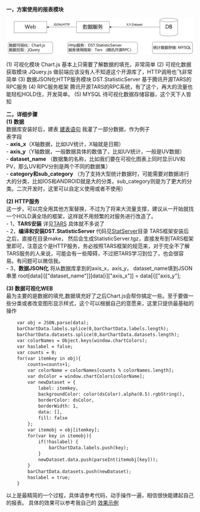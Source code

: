 **一，方案使用的报表模块**

<img src="https://github.com/seafitliu/data_statistic/blob/master/Docs/%E7%BB%9F%E8%AE%A1%E6%8A%A5%E8%A1%A8%E6%A8%A1%E5%9D%97.jpg">


(1) 可视化模块  Chart.js  基本上只需要了解数据的填充，非常简单
(2) 可视化数据获取模块  JQuery.js    做前端应该没有人不知道这个开源库了，HTTP调用也飞非常简单
(3) 数据JSON化HTTP服务模块  DST.StatisticServer  基于腾讯开源TARS的RPC服务
(4) RPC服务框架   腾讯开源TARS的RPC系统，有了这个，再大的流量也能轻松HOLD住，开发简单。
(5) MYSQL   待可视化数据存储容器，这个天下人皆知
  
**二，详细步骤**  
 **(1) 数据**   
 数据库安装好后，建表 [建表语句](https://github.com/seafitliu/data_statistic/blob/master/Docs/data_stat.sql)  我灌了一部分数据，作为例子  
         表字段    
         - **axis_x**（X轴数据，比如UV统计，X轴就是日期）  
         - **axis_y**（Y轴数据，一般数据具体的数值了，比如UV统计，一般是UV数据）  
         - **dataset_name** （数据集的名称，比如我们要在可视化图表上同时显示UV和PV，那么UV和PV分别是两个不同的数据集）  
         - **category和sub_category**  （为了支持大型统计数据时，可能需要对数据进行大的分类，比如IOS和ANDROID就是大的分类，sub_category则是为了更大的分类。二次开发时，这里可以自定义使用或者不使用）  
 
 
 **(2) HTTP服务**     
      这一步，可以完全用其他方案替换，不过为了将来大流量支撑，建议从一开始就找一个HOLD满全场的框架，这样就不用频繁的对服务进行改造了。  
      - 1，**TARS安装**  详见[TARS](https://github.com/TarsCloud/Tars)  具体就不多说了  
      - 2，**编译和安装DST.StatisticServer**    代码见[StatServer](https://github.com/seafitliu/data_statistic/tree/master/StatServer)目录 TARS框架安装后之后，直接在目录make， 然后会生成StatisticServer.tgz，直接发布到TARS框架里即可，注意这个是HTTP服务，务必按照TARS框架的规范来，对于完全不了解TARS服务的人来说，可能会有一些障碍，不过把TARS学习到位了，也会很容易。有问题可以微信我。  
      - 3，**数据JSON化**     将从数据库拿到的axis_x，axis_y， dataset_name填到JSON串里  root[data[i]["dataset_name"]][data[i]["axis_x"]] = data[i]["axis_y"];   
  
 **(3) 数据可视化WEB**   
     最为主要的是数据的填充,数据填充好了之后Chart.js会帮你搞定一些。至于要做一些分类或者改变图形显示样式，这个可以根据自己的意愿来，这里只提供最基础的操作
     
```
	var obj = JSON.parse(data);  
	barChartData.labels.splice(0,barChartData.labels.length);  
	barChartData.datasets.splice(0,barChartData.datasets.length);  
	var colorNames = Object.keys(window.chartColors);  
	var haslabel = false;  
	var counts = 0;  
	for(var itemkey in obj){  
		counts=counts+1;  
		var colorName = colorNames[counts % colorNames.length];  
		var dsColor = window.chartColors[colorName];  
		var newDataset = {  
			label: itemkey,  
			backgroundColor: color(dsColor).alpha(0.5).rgbString(),  
			borderColor: dsColor,  
			borderWidth: 1,  
			data: [],  
			fill: false  
		};  
		var itemobj = obj[itemkey];  
		for(var key in itemobj){  
			if(!haslabel) {  
				barChartData.labels.push(key);  
			}
			newDataset.data.push(parseInt(itemobj[key]));  
		}  
		barChartData.datasets.push(newDataset);  
		haslabel = true;  
	}
```

  
  以上是最精简的一个过程，具体请参考代码，动手操作一遍，相信很快能建起自己的报表。 具体的效果可以参考我自己的  [效果示例](http://182.92.221.32:9009/)
